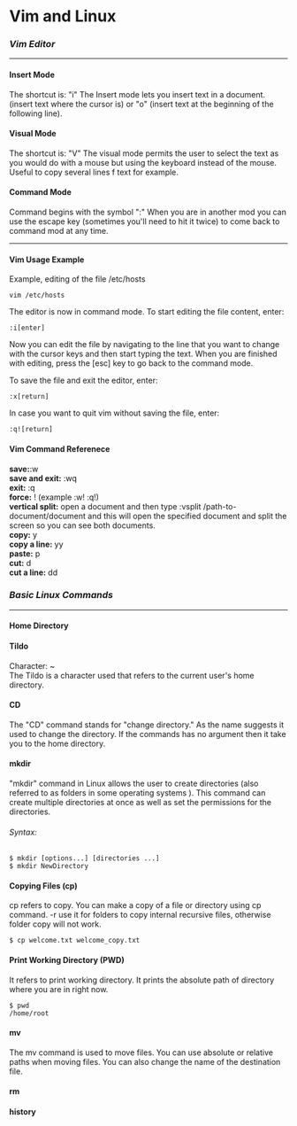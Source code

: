 # **Vim and Linux**

### *Vim Editor*

-------------------------

#### Insert Mode

The shortcut is: "i"
The Insert mode lets you insert text in a document.  (insert text where the cursor is) or "o" (insert text at the beginning of the following line).

#### Visual Mode

The shortcut is: "V"
The visual mode permits the user to select the text as you would do with a mouse but using the keyboard instead of the mouse. Useful to copy several lines f text for example.

#### Command Mode

Command begins with the symbol ":"
When you are in another mod you can use the escape key (sometimes you'll need to hit it twice) to come back to command mod at any time.

------------------

#### Vim Usage Example

Example, editing of the file /etc/hosts
```
vim /etc/hosts
```

The editor is now in command mode. To start editing the file content, enter:
```
:i[enter]
```

Now you can edit the file by navigating to the line that you want to change with the cursor keys and then start typing the text. When you are finished with editing, press the [esc] key to go back to the command mode.

To save the file and exit the editor, enter:
```
:x[return]
```
In case you want to quit vim without saving the file, enter:
```
:q![return]
```

#### Vim Command Referenece

**save:**:w  
**save and exit:** :wq  
**exit:** :q  
**force:** ! (example :w! :q!)  
**vertical split:** open a document and then type :vsplit /path-to-document/document and this will open   the specified document and split the screen so you can see both documents.  
**copy:** y  
**copy a line:** yy  
**paste:** p  
**cut:** d  
**cut a line:** dd  

### *Basic Linux Commands*  
-------------------------------  

#### Home Directory

#### Tildo

Character: ~  
The Tildo is a character used that refers to the current user's home directory.

#### CD

The "CD" command stands for "change directory." As the name suggests it used to change the directory. If the commands has no argument then it take you to   the home directory.

#### mkdir

"mkdir" command in Linux allows the user to create directories (also referred to as folders in some operating systems ). This command can create multiple directories at once as well as set the permissions for the directories.
###### *Syntax:*
```
$ mkdir [options...] [directories ...]
$ mkdir NewDirectory
```
#### Copying Files (cp)
cp refers to copy. You can make a copy of a file or directory using cp command. -r use it for folders to copy internal recursive files, otherwise folder copy will not work.
```
$ cp welcome.txt welcome_copy.txt
```
#### Print Working Directory (PWD)
It refers to print working directory. It prints the absolute path of directory where you are in right now.
```
$ pwd
/home/root
```
#### mv
The mv command is used to move files. You can use absolute or relative paths when moving files. You can also change the name of the destination file.
#### rm

#### history
